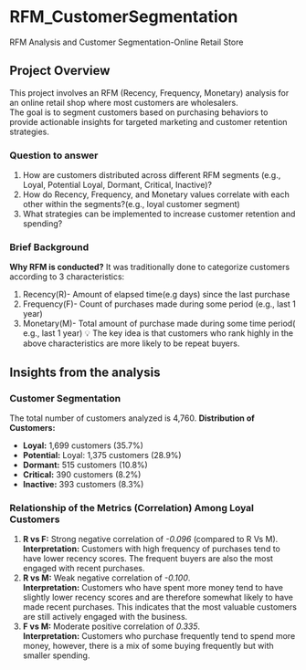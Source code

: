 # RFM_CustomerSegmentation
RFM Analysis and Customer Segmentation-Online Retail Store

## Project Overview
This project involves an RFM (Recency, Frequency, Monetary) analysis for an online retail shop where most customers are wholesalers.<br/> The goal is to segment customers based on purchasing behaviors to provide actionable insights for targeted marketing and customer retention strategies.

### Question to answer
1. How are customers distributed across different RFM segments (e.g., Loyal, Potential Loyal, Dormant, Critical, Inactive)?
2. How do Recency, Frequency, and Monetary values correlate with each other within the segments?(e.g., loyal customer segment)
3. What strategies can be implemented to increase customer retention and spending?
   
### Brief Background
**Why RFM is conducted?**
It was traditionally done to categorize customers according to 3 characteristics:
1. Recency(R)- Amount of elapsed time(e.g days) since the last purchase
2. Frequency(F)- Count of purchases made during some period (e.g., last 1 year)
3. Monetary(M)- Total amount of purchase made during some time period( e.g., last 1 year)
💡 The key idea is that customers who rank highly in the above characteristics are more likely to be repeat buyers.

## Insights from the analysis
### Customer Segmentation
The total number of customers analyzed is 4,760.
**Distribution of Customers:**
* **Loyal:** 1,699 customers (35.7%)
* **Potential:** Loyal: 1,375 customers (28.9%)
* **Dormant:** 515 customers (10.8%)
* **Critical:** 390 customers (8.2%)
* **Inactive:** 393 customers (8.3%)

### Relationship of the Metrics (Correlation) Among Loyal Customers
1. **R vs F:** Strong negative correlation of *-0.096* (compared to R Vs M).<br/>
**Interpretation:** Customers with high frequency of purchases tend to have lower recency scores. The frequent buyers are also the most engaged with recent purchases.<br/>
2. **R vs M:** Weak negative correlation of *-0.100*.<br/>
**Interpretation:** Customers who have spent more money tend to have slightly lower recency scores and are therefore somewhat likely to have made recent purchases. This indicates that the most valuable customers are still actively engaged with the business.<br/>
3. **F vs M:** Moderate positive correlation of *0.335*.<br/>
**Interpretation:** Customers who purchase frequently tend to spend more money, however, there is a mix of some buying frequently but with smaller spending.


    
